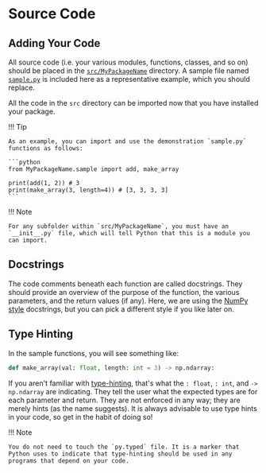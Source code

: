 # Source Code

## Adding Your Code

All source code (i.e. your various modules, functions, classes, and so on) should be placed in the [`src/MyPackageName`](../../src/template/) directory. A sample file named [`sample.py`](src/template/sample.py) is included here as a representative example, which you should replace.

All the code in the `src` directory can be imported now that you have installed your package.

!!! Tip

    As an example, you can import and use the demonstration `sample.py` functions as follows:

    ```python
    from MyPackageName.sample import add, make_array

    print(add(1, 2)) # 3
    print(make_array(3, length=4)) # [3, 3, 3, 3]
    ```

!!! Note

    For any subfolder within `src/MyPackageName`, you must have an `__init__.py` file, which will tell Python that this is a module you can import.

## Docstrings

The code comments beneath each function are called docstrings. They should provide an overview of the purpose of the function, the various parameters, and the return values (if any). Here, we are using the [NumPy style](https://numpydoc.readthedocs.io/en/latest/format.html) docstrings, but you can pick a different style if you like later on.

## Type Hinting

In the sample functions, you will see something like:

```python
def make_array(val: float, length: int = 3) -> np.ndarray:
```

If you aren't familiar with [type-hinting](https://docs.python.org/3/library/typing.html), that's what the `: float`, `: int`, and `-> np.ndarray` are indicating. They tell the user what the expected types are for each parameter and return. They are not enforced in any way; they are merely hints (as the name suggests). It is always advisable to use type hints in your code, so get in the habit of doing so!

!!! Note

    You do not need to touch the `py.typed` file. It is a marker that Python uses to indicate that type-hinting should be used in any programs that depend on your code.
